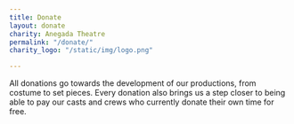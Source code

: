 ```yaml
---
title: Donate
layout: donate
charity: Anegada Theatre
permalink: "/donate/"
charity_logo: "/static/img/logo.png"

---
```

All donations go towards the development of our productions, from costume to set pieces. Every donation also brings us a step closer to being able to pay our casts and crews who currently donate their own time for free.
